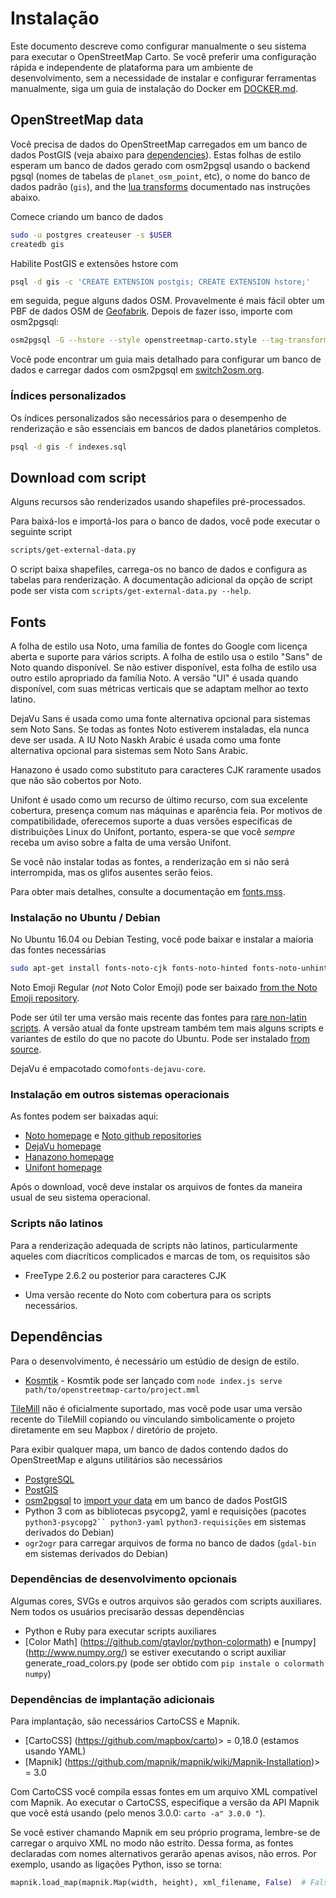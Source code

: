# Instalação

Este documento descreve como configurar manualmente o seu sistema para executar o OpenStreetMap Carto. Se você preferir uma configuração rápida e independente de plataforma para um ambiente de desenvolvimento, sem a necessidade de instalar e configurar ferramentas manualmente, siga um guia de instalação do Docker em [DOCKER.md](./DOCKER.md).

## OpenStreetMap data

Você precisa de dados do OpenStreetMap carregados em um banco de dados PostGIS (veja abaixo para [dependencies](#dependencies)). Estas folhas de estilo esperam um banco de dados gerado com osm2pgsql usando o backend pgsql (nomes de tabelas de `planet_osm_point`, etc), o nome do banco de dados padrão (`gis`), and the [lua transforms](https://github.com/openstreetmap/osm2pgsql/blob/master/docs/lua.md) documentado nas instruções abaixo.

Comece criando um banco de dados

```sh
sudo -u postgres createuser -s $USER
createdb gis
```

Habilite PostGIS e extensões hstore com

```sh
psql -d gis -c 'CREATE EXTENSION postgis; CREATE EXTENSION hstore;'
```

em seguida, pegue alguns dados OSM. Provavelmente é mais fácil obter um PBF de dados OSM de [Geofabrik](https://download.geofabrik.de/). Depois de fazer isso, importe com osm2pgsql:

```sh
osm2pgsql -G --hstore --style openstreetmap-carto.style --tag-transform-script openstreetmap-carto.lua -d gis ~/path/to/data.osm.pbf
```

Você pode encontrar um guia mais detalhado para configurar um banco de dados e carregar dados com osm2pgsql em [switch2osm.org](https://switch2osm.org/manually-building-a-tile-server-16-04-2-lts/).

### Índices personalizados

Os índices personalizados são necessários para o desempenho de renderização e são essenciais em bancos de dados planetários completos.

```sh
psql -d gis -f indexes.sql
```

## Download com script

Alguns recursos são renderizados usando shapefiles pré-processados.

Para baixá-los e importá-los para o banco de dados, você pode executar o seguinte script

```sh
scripts/get-external-data.py
```

O script baixa shapefiles, carrega-os no banco de dados e configura as tabelas para renderização. A documentação adicional da opção de script pode ser vista com `scripts/get-external-data.py --help`.

## Fonts

A folha de estilo usa Noto, uma família de fontes do Google com licença aberta e suporte para vários scripts. A folha de estilo usa o estilo "Sans" de Noto quando disponível. Se não estiver disponível, esta folha de estilo usa outro estilo apropriado da família Noto. A versão "UI" é usada quando disponível, com suas métricas verticais que se adaptam melhor ao texto latino.

DejaVu Sans é usada como uma fonte alternativa opcional para sistemas sem Noto Sans. Se todas as fontes Noto estiverem instaladas, ela nunca deve ser usada. A IU Noto Naskh Arabic é usada como uma fonte alternativa opcional para sistemas sem Noto Sans Arabic.

Hanazono é usado como substituto para caracteres CJK raramente usados que não são cobertos por Noto.

Unifont é usado como um recurso de último recurso, com sua excelente cobertura, presença comum nas máquinas e aparência feia. Por motivos de compatibilidade, oferecemos suporte a duas versões específicas de distribuições Linux do Unifont, portanto, espera-se que você *sempre* receba um aviso sobre a falta de uma versão Unifont.

Se você não instalar todas as fontes, a renderização em si não será interrompida, mas os glifos ausentes serão feios.

Para obter mais detalhes, consulte a documentação em [fonts.mss](style/fonts.mss).

### Instalação no Ubuntu / Debian

No Ubuntu 16.04 ou Debian Testing, você pode baixar e instalar a maioria das fontes necessárias

```sh
sudo apt-get install fonts-noto-cjk fonts-noto-hinted fonts-noto-unhinted fonts-hanazono ttf-unifont
```

Noto Emoji Regular (*not* Noto Color Emoji) pode ser baixado [from the Noto Emoji repository](https://github.com/googlei18n/noto-emoji).

Pode ser útil ter uma versão mais recente das fontes para [rare non-latin scripts](#non-latin-scripts). A versão atual da fonte upstream também tem mais alguns scripts e variantes de estilo do que no pacote do Ubuntu. Pode ser instalado [from source](https://github.com/googlei18n/noto-fonts/blob/master/FAQ.md#where-are-the-fonts).

DejaVu é empacotado como`fonts-dejavu-core`.

### Instalação em outros sistemas operacionais

As fontes podem ser baixadas aqui:

* [Noto homepage](https://www.google.com/get/noto/) e [Noto github repositories](https://github.com/googlei18n?utf8=%E2%9C%93&q=noto)
* [DejaVu homepage](http://dejavu-fonts.org/)
* [Hanazono homepage](http://fonts.jp/hanazono/)
* [Unifont homepage](http://unifoundry.com/)

Após o download, você deve instalar os arquivos de fontes da maneira usual de seu sistema operacional.

### Scripts não latinos

Para a renderização adequada de scripts não latinos, particularmente aqueles com diacríticos complicados e marcas de tom, os requisitos são

* FreeType 2.6.2 ou posterior para caracteres CJK

* Uma versão recente do Noto com cobertura para os scripts necessários.

## Dependências

Para o desenvolvimento, é necessário um estúdio de design de estilo.

* [Kosmtik](https://github.com/kosmtik/kosmtik) - Kosmtik pode ser lançado com `node index.js serve path/to/openstreetmap-carto/project.mml`

[TileMill](https://tilemill-project.github.io/tilemill/) não é oficialmente suportado, mas você pode usar uma versão recente do TileMill copiando ou vinculando simbolicamente o projeto diretamente em seu Mapbox / diretório de projeto.

Para exibir qualquer mapa, um banco de dados contendo dados do OpenStreetMap e alguns utilitários são necessários

* [PostgreSQL](https://www.postgresql.org/)
* [PostGIS](https://postgis.net/)
* [osm2pgsql](https://github.com/openstreetmap/osm2pgsql#installing) to [import your data](https://switch2osm.org/loading-osm-data/) em um banco de dados PostGIS
* Python 3 com as bibliotecas psycopg2, yaml e requisições (pacotes `python3-psycopg2`` python3-yaml` `python3-requisições` em sistemas derivados do Debian)
* `ogr2ogr` para carregar arquivos de forma no banco de dados (`gdal-bin` em sistemas derivados do Debian)

### Dependências de desenvolvimento opcionais

Algumas cores, SVGs e outros arquivos são gerados com scripts auxiliares. Nem todos os usuários precisarão dessas dependências

* Python e Ruby para executar scripts auxiliares
* [Color Math] (<https://github.com/gtaylor/python-colormath>) e [numpy] (<http://www.numpy.org/>) se estiver executando o script auxiliar generate_road_colors.py (pode ser obtido com `pip instale o colormath numpy`)

### Dependências de implantação adicionais

Para implantação, são necessários CartoCSS e Mapnik.

* [CartoCSS] (<https://github.com/mapbox/carto>)> = 0,18.0 (estamos usando YAML)
* [Mapnik] (<https://github.com/mapnik/mapnik/wiki/Mapnik-Installation>)> = 3.0

Com CartoCSS você compila essas fontes em um arquivo XML compatível com Mapnik. Ao executar o CartoCSS, especifique a versão da API Mapnik que você está usando (pelo menos 3.0.0: `carto -a" 3.0.0 "`).

Se você estiver chamando Mapnik em seu próprio programa, lembre-se de carregar o arquivo XML no modo não estrito. Dessa forma, as fontes declaradas com nomes alternativos gerarão apenas avisos, não erros. Por exemplo, usando as ligações Python, isso se torna:

```python
mapnik.load_map(mapnik.Map(width, height), xml_filename, False)  # False for non-strict mode
```
